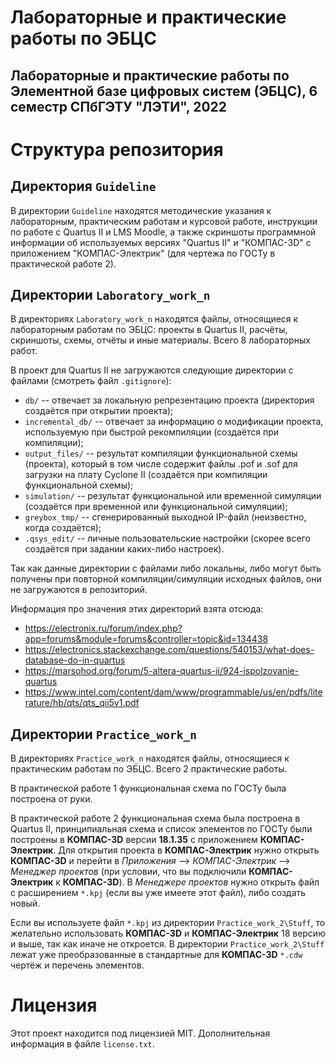 # Лабораторные и практические работы по ЭБЦС

## Лабораторные и практические работы по Элементной базе цифровых систем (ЭБЦС), 6 семестр СПбГЭТУ "ЛЭТИ", 2022

# Структура репозитория

## Директория `Guideline`

В директории `Guideline` находятся методические указания к лабораторным, практическим работам и курсовой работе,
инструкции по работе с Quartus II и LMS Moodle,
а также скриншоты программной информации об используемых версиях "Quartus II" и "КОМПАС-3D" с приложением "КОМПАС-Электрик"
(для чертежа по ГОСТу в практической работе 2).

## Директории `Laboratory_work_n`

В директориях `Laboratory_work_n` находятся файлы, относящиеся к лабораторным работам по ЭБЦС:
проекты в Quartus II, расчёты, скриншоты, схемы, отчёты и иные материалы.
Всего 8 лабораторных работ.

В проект для Quartus II не загружаются следующие директории с файлами (смотреть файл `.gitignore`):

+ `db/` -- отвечает за локальную репрезентацию проекта (директория создаётся при открытии проекта);
+ `incremental_db/` -- отвечает за информацию о модификации проекта, используемую при быстрой рекомпиляции (создаётся при компиляции);
+ `output_files/` -- результат компиляции функциональной схемы (проекта), который в том числе содержит файлы .pof и .sof для загрузки на плату Cyclone II (создаётся при компиляции функциональной схемы);
+ `simulation/` -- результат функциональной или временной симуляции (создаётся при временной или функциональной симуляции);
+ `greybox_tmp/` -- сгенерированный выходной IP-файл (неизвестно, когда создаётся);
+ `.qsys_edit/` -- личные пользовательские настройки (скорее всего создаётся при задании каких-либо настроек).

Так как данные директории с файлами либо локальны, либо могут быть получены при повторной компиляции/симуляции исходных файлов,
они не загружаются в репозиторий.

Информация про значения этих директорий взята отсюда:

+ https://electronix.ru/forum/index.php?app=forums&module=forums&controller=topic&id=134438
+ https://electronics.stackexchange.com/questions/540153/what-does-database-do-in-quartus
+ https://marsohod.org/forum/5-altera-quartus-ii/924-ispolzovanie-quartus
+ https://www.intel.com/content/dam/www/programmable/us/en/pdfs/literature/hb/qts/qts_qii5v1.pdf

## Директории `Practice_work_n`

В директориях `Practice_work_n` находятся файлы, относящиеся к практическим работам по ЭБЦС.
Всего 2 практические работы.

В практической работе 1 функциональная схема по ГОСТу была построена от руки.

В практической работе 2 функциональная схема была построена в Quartus II,
принципиальная схема и список элементов по ГОСТу были построены в **КОМПАС-3D** версии **18.1.35** с приложением **КОМПАС-Электрик**.
Для открытия проекта в **КОМПАС-Электрик** нужно открыть **КОМПАС-3D** и перейти в *Приложения* --> *КОМПАС-Электрик* --> *Менеджер проектов*
(при условии, что вы подключили **КОМПАС-Электрик** к **КОМПАС-3D**).
В *Менеджере проектов* нужно открыть файл с расширением `*.kpj` (если вы уже имеете этот файл), либо создать новый.

Если вы используете файл `*.kpj` из директории `Practice_work_2\Stuff`, то желательно использовать **КОМПАС-3D** и **КОМПАС-Электрик** 18 версию и выше, так как иначе не откроется.
В директории `Practice_work_2\Stuff` лежат уже преобразованные в стандартные для **КОМПАС-3D** `*.cdw` чертёж и перечень элементов.

# Лицензия

Этот проект находится под лицензией MIT. Дополнительная информация в файле `license.txt`.
